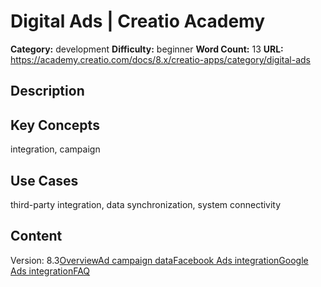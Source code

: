 # Digital Ads | Creatio Academy

**Category:** development **Difficulty:** beginner **Word Count:** 13 **URL:**
https://academy.creatio.com/docs/8.x/creatio-apps/category/digital-ads

## Description

## Key Concepts

integration, campaign

## Use Cases

third-party integration, data synchronization, system connectivity

## Content

Version:
8.3[Overview](/docs/8.x/creatio-apps/products/marketing-tools/digital-ads/overview-of-digital-ads-app)[Ad campaign data](/docs/8.x/creatio-apps/products/marketing-tools/digital-ads/view-ad-campaign-data)[Facebook Ads integration](/docs/8.x/creatio-apps/products/marketing-tools/digital-ads/integrate-facebook-ads-with-creatio)[Google Ads integration](/docs/8.x/creatio-apps/products/marketing-tools/digital-ads/integrate-google-ads-with-creatio)[FAQ](/docs/8.x/creatio-apps/products/marketing-tools/digital-ads/faq-on-digital-ads-app)
